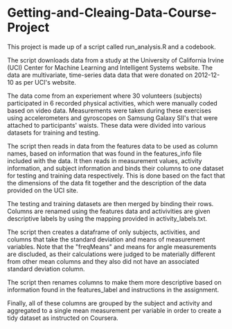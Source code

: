 # Getting-and-Cleaing-Data-Course-Project

This project is made up of a script called run_analysis.R and a codebook.

The script downloads data from a study at the University of California Irvine (UCI) Center for Machine Learning and Intelligent Systems website. The data are multivariate, time-series data data that were donated on 2012-12-10 as per UCI's website.

The data come from an experiement where 30 volunteers (subjects) participated in 6 recorded physical activities, which were manually coded based on video data. Measurements were taken during these exercises using accelerometers and gyroscopes on Samsung Galaxy SII's that were attached to participants' waists. These data were divided into various datasets for training and testing.

The script then reads in data from the features data to be used as column names, based on information that was found in the features_info file included with the data. It then reads in measurement values, activity information, and subject information and binds their columns to one dataset for testing and training data respectively. This is done based on the fact that the dimensions of the data fit together and the description of the data provided on the UCI site. 

The testing and training datasets are then merged by binding their rows. Columns are renamed using the features data and activivities are given descriptive labels by using the mapping provided in activity_labels.txt. 

The script then creates a dataframe of only subjects, activities, and columns that take the standard deviation and means of measurement variables. Note that the "freqMeans" and means for angle measurements are discluded, as their calculations were judged to be materially different from other mean columns and they also did not have an associated standard deviation column. 

The script then renames columns to make them more descriptive based on information found in the features_label and instructions in the assignment.

Finally, all of these columns are grouped by the subject and activity and aggregated to a single mean measurement per variable in order to create a tidy dataset as instructed on Coursera. 

